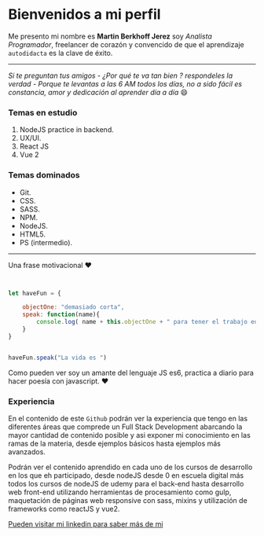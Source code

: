 # Bienvenidos a mi perfil

Me presento mi nombre es **Martin Berkhoff Jerez**
 soy *Analista Programador*, freelancer de corazón y convencido de que el aprendizaje `autodidacta` es la clave de éxito.


--------------------------------------

 *Si te preguntan tus amigos - ¿Por qué te va tan bien ? respondeles la verdad - Porque te levantas a las 6 AM todos los días, no a sido fácil es constancia, amor y dedicación al aprender día a día* :smile:


### Temas en estudio


1. NodeJS practice in backend.
2. UX/UI.
3. React JS
4. Vue 2


### Temas dominados 

- Git.
- CSS.
- SASS.
- NPM.
- NodeJS.
- HTML5.
- PS (intermedio).

------------------------------------------

Una frase motivacional :heart:

````js


let haveFun = {

	objectOne: "demasiado corta",
	speak: function(name){
		console.log( name + this.objectOne + " para tener el trabajo equivocado")
	}
}


haveFun.speak("La vida es ")

````

Como pueden ver soy un amante del lenguaje JS es6, practica a diario para hacer poesía con javascript. :heart:


### Experiencia 

En el contenido de este `Github` podrán ver la experiencia que tengo en las diferentes áreas que comprede un  Full Stack Development abarcando la mayor cantidad de contenido posible y asi exponer mi conocimiento en las ramas de la materia, desde ejemplos básicos hasta ejemplos más avanzados.

Podrán ver el contenido aprendido en cada uno de los cursos de desarrollo en los que eh participado, desde nodeJS desde 0 en escuela digital más todos los cursos de nodeJS de udemy para el back-end hasta desarrollo web front-end utilizando herramientas de procesamiento como gulp, maquetación de páginas web responsive con sass, mixins y utilización de frameworks como reactJS y vue2.



[Pueden visitar mi linkedin para saber más de mi](https://cl.linkedin.com/in/martin-francisco-berkhoff-jerez-7b792311a
  "click me baby")
  